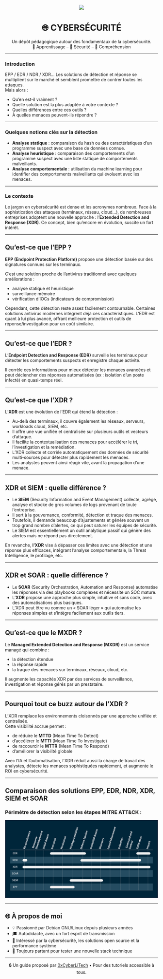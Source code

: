 <p align="center">
  <img src="https://avatars.githubusercontent.com/u/167217017?s=400&u=d983b9423c4eb8cdb9bfe8b14f505be5c894d6bc&v=4" width="150" />
</p>

<h1 align="center">🌐 CYBERSÉCURITÉ</h1>

<p align="center">
  Un dépôt pédagogique autour des fondamentaux de la cybersécurité.<br>
  📘 Apprentissage – 🔐 Sécurité – 🧠 Compréhension
</p>

---

### Introduction

EPP / EDR / NDR / XDR… Les solutions de détection et réponse se multiplient sur le marché et semblent promettre de contrer toutes les attaques.  
Mais alors :

- Qu’en est-il vraiment ?  
- Quelle solution est la plus adaptée à votre contexte ?  
- Quelles différences entre ces outils ?  
- À quelles menaces peuvent-ils répondre ?

---

### Quelques notions clés sur la détection

- **Analyse statique** : comparaison du hash ou des caractéristiques d’un programme suspect avec une base de données connue.  
- **Analyse heuristique** : comparaison des comportements d’un programme suspect avec une liste statique de comportements malveillants.  
- **Analyse comportementale** : utilisation du machine learning pour identifier des comportements malveillants qui évoluent avec les menaces.

---

### Le contexte

Le jargon en cybersécurité est dense et les acronymes nombreux. Face à la sophistication des attaques (terminaux, réseau, cloud…), de nombreuses entreprises adoptent une nouvelle approche : l’**Extended Detection and Response (XDR)**. Ce concept, bien qu’encore en évolution, suscite un fort intérêt.

---

## Qu’est-ce que l’EPP ?

**EPP (Endpoint Protection Platform)** propose une détection basée sur des signatures connues sur les terminaux.  

C’est une solution proche de l’antivirus traditionnel avec quelques améliorations :  
- analyse statique et heuristique  
- surveillance mémoire  
- vérification d’IOCs (indicateurs de compromission)  

Cependant, cette détection reste assez facilement contournable. Certaines solutions antivirus modernes intègrent déjà ces caractéristiques. L’EDR est quant à lui plus avancé, offrant meilleure protection et outils de réponse/investigation pour un coût similaire.

---

## Qu’est-ce que l’EDR ?

L’**Endpoint Detection and Response (EDR)** surveille les terminaux pour détecter les comportements suspects et enregistre chaque activité.  

Il corrèle ces informations pour mieux détecter les menaces avancées et peut déclencher des réponses automatisées (ex : isolation d’un poste infecté) en quasi-temps réel.

---

## Qu’est-ce que l’XDR ?

L’**XDR** est une évolution de l’EDR qui étend la détection :  

- Au-delà des terminaux, il couvre également les réseaux, serveurs, workloads cloud, SIEM, etc.  
- Il offre une vue unifiée et centralisée sur plusieurs outils et vecteurs d’attaque.  
- Il facilite la contextualisation des menaces pour accélérer le tri, l’investigation et la remédiation.  
- L’XDR collecte et corrèle automatiquement des données de sécurité multi-sources pour détecter plus rapidement les menaces.  
- Les analystes peuvent ainsi réagir vite, avant la propagation d’une menace.

---

## XDR et SIEM : quelle différence ?

- Le **SIEM** (Security Information and Event Management) collecte, agrège, analyse et stocke de gros volumes de logs provenant de toute l’entreprise.  
- Il sert à la gouvernance, conformité, détection et traque des menaces.  
- Toutefois, il demande beaucoup d’ajustements et génère souvent un trop grand nombre d’alertes, ce qui peut saturer les équipes de sécurité.  
- Le SIEM est essentiellement un outil analytique passif qui génère des alertes mais ne répond pas directement.

En revanche, **l’XDR** vise à dépasser ces limites avec une détection et une réponse plus efficaces, intégrant l’analyse comportementale, la Threat Intelligence, le profilage, etc.

---

## XDR et SOAR : quelle différence ?

- Le **SOAR** (Security Orchestration, Automation and Response) automatise les réponses via des playbooks complexes et nécessite un SOC mature.  
- L’**XDR** propose une approche plus simple, intuitive et sans code, avec des automatisations plus basiques.  
- L’XDR peut être vu comme un « SOAR léger » qui automatise les réponses simples et s’intègre facilement aux outils tiers.

---

## Qu’est-ce que le MXDR ?

Le **Managed Extended Detection and Response (MXDR)** est un service managé qui combine :

- la détection étendue  
- la réponse rapide  
- la traque des menaces sur terminaux, réseaux, cloud, etc.

Il augmente les capacités XDR par des services de surveillance, investigation et réponse gérés par un prestataire.

---

## Pourquoi tout ce buzz autour de l’XDR ?

L’XDR remplace les environnements cloisonnés par une approche unifiée et centralisée.  
Cette visibilité accrue permet :  

- de réduire le **MTTD** (Mean Time To Detect)  
- d’accélérer le **MTTI** (Mean Time To Investigate)  
- de raccourcir le **MTTR** (Mean Time To Respond)  
- d’améliorer la visibilité globale  

Avec l’IA et l’automatisation, l’XDR réduit aussi la charge de travail des analystes, détecte les menaces sophistiquées rapidement, et augmente le ROI en cybersécurité.

---

## Comparaison des solutions EPP, EDR, NDR, XDR, SIEM et SOAR

### Périmètre de détection selon les étapes MITRE ATT&CK :

<p align="center">
  <img src="./images/EPP-EDR-NDR-XDR-perimetres-de-detection.png" alt="Comparaison périmètres de détection" width="600" />
</p>

---

## 🌐 À propos de moi

- 💡 Passionné par Debian GNU/Linux depuis plusieurs années
- 🎓 Autodidacte, avec un fort esprit de transmission
- 🔐 Intéressé par la cybersécurité, les solutions open source et la performance système
- 🧪 Toujours partant pour tester une nouvelle stack technique

---

<p align="center">
  🔒 Un guide proposé par <a href="https://github.com/0xCyberLiTech">0xCyberLiTech</a> • Pour des tutoriels accessible à tous.
</p>
